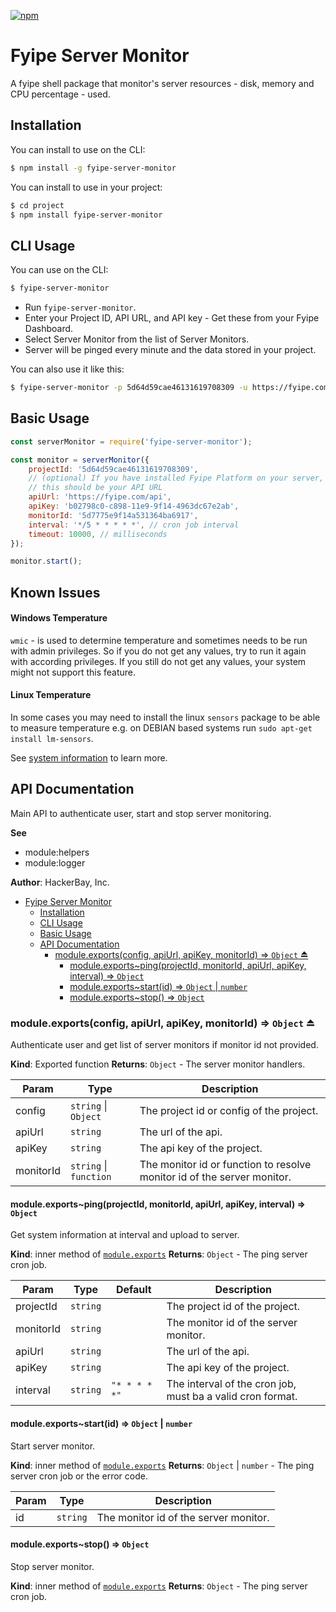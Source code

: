 [![npm](https://img.shields.io/npm/v/fyipe-server-monitor)](https://www.npmjs.com/package/fyipe-server-monitor)

# Fyipe Server Monitor

A fyipe shell package that monitor's server resources - disk, memory and CPU percentage - used.

## Installation

You can install to use on the CLI:

```bash
$ npm install -g fyipe-server-monitor
```

You can install to use in your project:

```bash
$ cd project
$ npm install fyipe-server-monitor
```

## CLI Usage

You can use on the CLI:

```bash
$ fyipe-server-monitor
```

-   Run `fyipe-server-monitor`.
-   Enter your Project ID, API URL, and API key - Get these from your Fyipe Dashboard.
-   Select Server Monitor from the list of Server Monitors.
-   Server will be pinged every minute and the data stored in your project.

You can also use it like this:

```bash
$ fyipe-server-monitor -p 5d64d59cae46131619708309 -u https://fyipe.com/api -a b02798c0-c898-11e9-9f14-4963dc67e2ab -m 5d7775e9f14a531364ba6917
```

<a name="module_api"></a>

## Basic Usage

```javascript
const serverMonitor = require('fyipe-server-monitor');

const monitor = serverMonitor({
    projectId: '5d64d59cae46131619708309',
    // (optional) If you have installed Fyipe Platform on your server,
    // this should be your API URL
    apiUrl: 'https://fyipe.com/api',
    apiKey: 'b02798c0-c898-11e9-9f14-4963dc67e2ab',
    monitorId: '5d7775e9f14a531364ba6917',
    interval: '*/5 * * * * *', // cron job interval
    timeout: 10000, // milliseconds
});

monitor.start();
```

## Known Issues

#### Windows Temperature

`wmic` - is used to determine temperature and sometimes needs to be run with admin privileges. So if you do not get any values, try to run it again with according privileges. If you still do not get any values, your system might not support this feature.

#### Linux Temperature

In some cases you may need to install the linux `sensors` package to be able to measure temperature e.g. on DEBIAN based systems run `sudo apt-get install lm-sensors`.

See [system information](https://www.npmjs.com/package/systeminformation#known-issues) to learn more.

## API Documentation

Main API to authenticate user, start and stop server monitoring.

**See**

-   module:helpers
-   module:logger

**Author**: HackerBay, Inc.

-   [Fyipe Server Monitor](#fyipe-server-monitor)
    -   [Installation](#installation)
    -   [CLI Usage](#cli-usage)
    -   [Basic Usage](#basic-usage)
    -   [API Documentation](#api-documentation)
        -   [module.exports(config, apiUrl, apiKey, monitorId) ⇒ <code>Object</code> ⏏](#moduleexportsconfig-apiurl-apikey-monitorid--object-)
            -   [module.exports~ping(projectId, monitorId, apiUrl, apiKey, interval) ⇒ <code>Object</code>](#moduleexportspingprojectid-monitorid-apiurl-apikey-interval--object)
            -   [module.exports~start(id) ⇒ <code>Object</code> \| <code>number</code>](#moduleexportsstartid--object--number)
            -   [module.exports~stop() ⇒ <code>Object</code>](#moduleexportsstop--object)

<a name="exp_module_api--module.exports"></a>

### module.exports(config, apiUrl, apiKey, monitorId) ⇒ <code>Object</code> ⏏

Authenticate user and get list of server monitors if monitor id not provided.

**Kind**: Exported function
**Returns**: <code>Object</code> - The server monitor handlers.

| Param     | Type                                         | Description                                                             |
| --------- | -------------------------------------------- | ----------------------------------------------------------------------- |
| config    | <code>string</code> \| <code>Object</code>   | The project id or config of the project.                                |
| apiUrl    | <code>string</code>                          | The url of the api.                                                     |
| apiKey    | <code>string</code>                          | The api key of the project.                                             |
| monitorId | <code>string</code> \| <code>function</code> | The monitor id or function to resolve monitor id of the server monitor. |

<a name="module_api--module.exports..ping"></a>

#### module.exports~ping(projectId, monitorId, apiUrl, apiKey, interval) ⇒ <code>Object</code>

Get system information at interval and upload to server.

**Kind**: inner method of [<code>module.exports</code>](#exp_module_api--module.exports)
**Returns**: <code>Object</code> - The ping server cron job.

| Param     | Type                | Default                                 | Description                                                |
| --------- | ------------------- | --------------------------------------- | ---------------------------------------------------------- |
| projectId | <code>string</code> |                                         | The project id of the project.                             |
| monitorId | <code>string</code> |                                         | The monitor id of the server monitor.                      |
| apiUrl    | <code>string</code> |                                         | The url of the api.                                        |
| apiKey    | <code>string</code> |                                         | The api key of the project.                                |
| interval  | <code>string</code> | <code>&quot;\* \* \* \* \*&quot;</code> | The interval of the cron job, must ba a valid cron format. |

<a name="module_api--module.exports..start"></a>

#### module.exports~start(id) ⇒ <code>Object</code> \| <code>number</code>

Start server monitor.

**Kind**: inner method of [<code>module.exports</code>](#exp_module_api--module.exports)
**Returns**: <code>Object</code> \| <code>number</code> - The ping server cron job or the error code.

| Param | Type                | Description                           |
| ----- | ------------------- | ------------------------------------- |
| id    | <code>string</code> | The monitor id of the server monitor. |

<a name="module_api--module.exports..stop"></a>

#### module.exports~stop() ⇒ <code>Object</code>

Stop server monitor.

**Kind**: inner method of [<code>module.exports</code>](#exp_module_api--module.exports)
**Returns**: <code>Object</code> - The ping server cron job.
